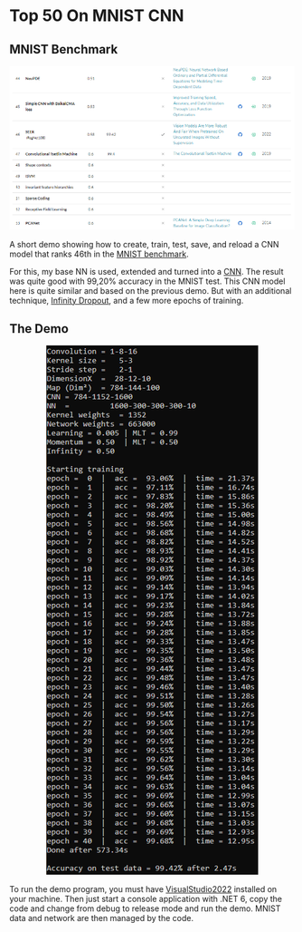 # Top 50 On MNIST CNN 

## MNIST Benchmark
<p align="center">
  <img src="https://github.com/grensen/top_50_mnist/blob/main/figures/top_50_mnist_benchmark.png?raw=true">
</p>

A short demo showing how to create, train, test, save, and reload a CNN model that ranks 46th in the [MNIST benchmark](https://paperswithcode.com/sota/image-classification-on-mnist). 

For this, my base NN is used, extended and turned into a [CNN](https://github.com/grensen/convolutional_neural_network). The result was quite good with 99,20% accuracy in the MNIST test. This CNN model here is quite similar and based on the previous demo. But with an additional technique, [Infinity Dropout](https://github.com/grensen/easy_regression#infinity-regression), and a few more epochs of training.

## The Demo
<p align="center">
  <img src="https://github.com/grensen/top_50_mnist/blob/main/figures/top_50_mnist_demo.png?raw=true">
</p>

To run the demo program, you must have [VisualStudio2022](https://visualstudio.microsoft.com/downloads/) installed on your machine. Then just start a console application with .NET 6, copy the code and change from debug to release mode and run the demo. MNIST data and network are then managed by the code. 







